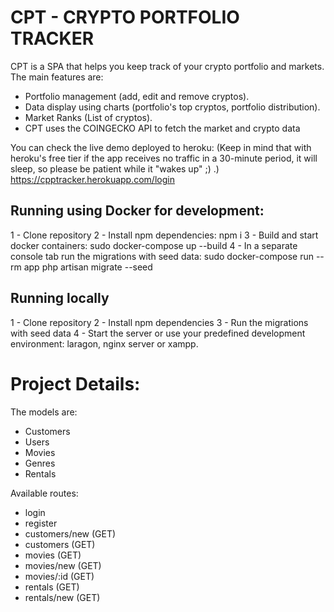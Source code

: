 # CPT - CRYPTO PORTFOLIO TRACKER
CPT is a SPA that helps you keep track of your crypto portfolio and markets. 
The main features are: 
- Portfolio management (add, edit and remove cryptos).
- Data display using charts (portfolio's top cryptos, portfolio distribution).
- Market Ranks (List of cryptos).
- CPT uses the COINGECKO API to fetch the market and crypto data

You can check the live demo deployed to heroku: 
(Keep in mind that with heroku's free tier if the app receives no traffic in a 30-minute period, it will sleep, so please be patient while it "wakes up" ;) .)
https://cpptracker.herokuapp.com/login 

## Running using Docker for development: 
1 - Clone repository
2 - Install npm dependencies: npm i
3 - Build and start docker containers: sudo docker-compose up --build
4 - In a separate console tab run the migrations with seed data: 
    sudo docker-compose run --rm app php artisan migrate --seed

## Running locally 
1 - Clone repository
2 - Install npm dependencies
3 - Run the migrations with seed data
4 - Start the server or use your predefined development environment: laragon, nginx server or xampp.

# Project Details: 
The models are: 
- Customers
- Users
- Movies
- Genres
- Rentals

Available routes: 
- login
- register
- customers/new (GET)
- customers (GET)
- movies (GET)
- movies/new (GET)
- movies/:id (GET)
- rentals (GET)
- rentals/new (GET)
